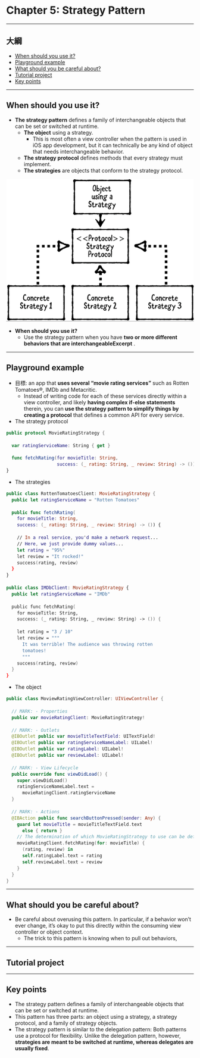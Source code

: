 # Chapter 5: Strategy Pattern

------

## 大綱

- [When should you use it?](#1)
- [Playground example](#2)
- [What should you be careful about?](#3)
- [Tutorial project](#4)
- [Key points](#5)

------

<h2 id="1">When should you use it?</h2>

- **The strategy pattern** defines a family of interchangeable objects that can be set or switched at runtime. 
  - **The object** using a strategy. 
    - This is most often a view controller when the pattern is used in iOS app development, but it can technically be any kind of object that needs interchangeable behavior.
  - **The strategy protocol** defines methods that every strategy must implement.
  - **The strategies** are objects that conform to the strategy protocol.

![](../.gitbook/assets/40.png)

- **When should you use it?**
  - Use the strategy pattern when you have **two or more different behaviors that are interchangeableExcerpt** .


------

<h2 id="2">Playground example</h2>

- 目標: an app that **uses several “movie rating services”** such as Rotten Tomatoes®, IMDb and Metacritic. 
  - Instead of writing code for each of these services directly within a view controller, and likely **having complex if-else statements** therein, you can **use the strategy pattern to simplify things by creating a protocol** that defines a common API for every service.
- The strategy protocol

```swift
public protocol MovieRatingStrategy {
  
  var ratingServiceName: String { get }
  
  func fetchRating(for movieTitle: String,
                   success: (_ rating: String, _ review: String) -> ())
}
```

- The strategies

```swift
public class RottenTomatoesClient: MovieRatingStrategy {
  public let ratingServiceName = "Rotten Tomatoes"
  
  public func fetchRating(
    for movieTitle: String,
    success: (_ rating: String, _ review: String) -> ()) {
    
    // In a real service, you'd make a network request...
    // Here, we just provide dummy values...
    let rating = "95%"
    let review = "It rocked!"
    success(rating, review)
  }
}

public class IMDbClient: MovieRatingStrategy {
  public let ratingServiceName = "IMDb"
  
  public func fetchRating(
    for movieTitle: String,
    success: (_ rating: String, _ review: String) -> ()) {
    
    let rating = "3 / 10"
    let review = """
      It was terrible! The audience was throwing rotten
      tomatoes!
      """
    success(rating, review)
  }
}
```

- The object

```swift
public class MoviewRatingViewController: UIViewController {
  
  // MARK: - Properties
  public var movieRatingClient: MovieRatingStrategy!
  
  // MARK: - Outlets
  @IBOutlet public var movieTitleTextField: UITextField!
  @IBOutlet public var ratingServiceNameLabel: UILabel!
  @IBOutlet public var ratingLabel: UILabel!
  @IBOutlet public var reviewLabel: UILabel!
  
  // MARK: - View Lifecycle
  public override func viewDidLoad() {
    super.viewDidLoad()
    ratingServiceNameLabel.text =
      movieRatingClient.ratingServiceName
  }
  
  // MARK: - Actions
  @IBAction public func searchButtonPressed(sender: Any) {
    guard let movieTitle = movieTitleTextField.text
      else { return }
    // The determination of which MovieRatingStrategy to use can be deferred until runtime, and this could even be selected by the user if your app allowed that.
    movieRatingClient.fetchRating(for: movieTitle) {
      (rating, review) in
      self.ratingLabel.text = rating
      self.reviewLabel.text = review
    }
  }
}
```



------

<h2 id="3">What should you be careful about?</h2>

- Be careful about overusing this pattern. In particular, if a behavior won’t ever change, it’s okay to put this directly within the consuming view controller or object context.
  -  The trick to this pattern is knowing when to pull out behaviors, 

------

<h2 id="4">Tutorial project</h2>



------

<h2 id="5">Key points</h2>

- The strategy pattern defines a family of interchangeable objects that can be set or switched at runtime.
- This pattern has three parts: an object using a strategy, a strategy protocol, and a family of strategy objects.
- The strategy pattern is similar to the delegation pattern: Both patterns use a protocol for flexibility. Unlike the delegation pattern, however, **strategies are meant to be switched at runtime, whereas delegates are usually fixed**.

